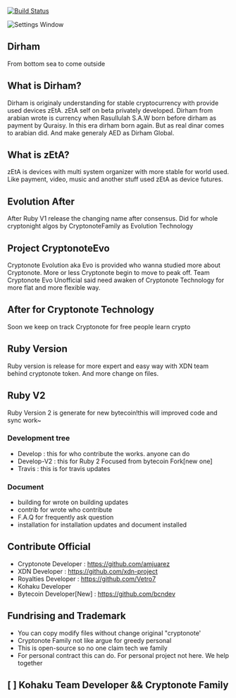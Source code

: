 [![Build Status](https://travis-ci.org/FndNur1Labs/DirhamCli.svg?branch=master)](https://travis-ci.org/FndNur1Labs/DirhamCli/)

![Settings Window](http://decaf.kouhi.me/lovelive/images/4/46/Ruby_smile_r918_t.jpg)

## Dirham
From bottom sea to come outside

## What is Dirham?
Dirham is originaly understanding for stable cryptocurrency with provide used devices zEtA. zEtA self on beta
privately developed. Dirham from arabian wrote is currency when Rasullulah S.A.W born before dirham as payment
by Quraisy. In this era dirham born again. But as real dinar comes to arabian did. And make generaly AED as
Dirham Global.

## What is zEtA?
zEtA is devices with multi system organizer with more stable for world used. Like payment, video, music and another stuff used zEtA as device futures.

## Evolution After
After Ruby V1 release the changing name after consensus. Did for whole cryptonight algos by CryptonoteFamily as Evolution Technology

## Project CryptonoteEvo
Cryptonote Evolution aka Evo is provided who wanna studied more about Cryptonote. More or less Cryptonote begin to move to peak off. Team Cryptonote Evo Unofficial said need awaken of Cryptonote Technology for more flat and more flexible way.

## After for Cryptonote Technology
Soon we keep on track Cryptonote for free people learn crypto

## Ruby Version
Ruby version is release for more expert and easy way with XDN team behind cryptonote token. And more change on files.

## Ruby V2
Ruby Version 2 is generate for new bytecoin!this will improved code and sync work~

### Development tree
- Develop : this for who contribute the works. anyone can do
- Develop-V2 : this for Ruby 2 Focused from bytecoin Fork[new one]
- Travis : this is for travis updates

### Document
- building for wrote on building updates
- contrib for wrote who contribute
- F.A.Q for frequently ask question
- installation for installation updates and document installed

## Contribute Official
- Cryptonote Developer : https://github.com/amjuarez
- XDN Developer : https://github.com/xdn-project
- Royalties Developer : https://github.com/Vetro7
- Kohaku Developer
- Bytecoin Developer[New] : https://github.com/bcndev

## Fundrising and Trademark
- You can copy modify files without change original "cryptonote'
- Cryptonote Family not like argue for greedy personal
- This is open-source so no one claim tech we family
- For personal contract this can do. For personal project not here. We help together


## [  ] Kohaku Team Developer && Cryptonote Family
